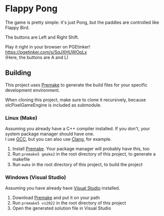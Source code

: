 # Flappy Pong
The game is pretty simple: it's just Pong, but the paddles are controlled like Flappy Bird.

The buttons are Left and Right Shift.

Play it right in your browser on PGEtinker!  
https://pgetinker.com/s/SqJXHUWOpLx  
(Here, the buttons are A and L)

## Building
This project uses [Premake](https://premake.github.io) to generate the build files for your specific development environment.

When cloning this project, make sure to clone it recursively, because olcPixelGameEngine is included as submodule.

### Linux (Make)
Assuming you already have a C++ compiler installed. If you don't, your system package manager should have one.  
I use [GCC](https://gcc.gnu.org/), but you can also use [Clang](https://clang.llvm.org/), for example.

1. Install [Premake](https://premake.github.io/download). Your package manager will probably have this, too
2. Run `premake5 gmake2` in the root directory of this project, to generate a makefile
3. Run `make` in the root directory of this project, to build the project

### Windows (Visual Studio)
Assuming you have already have [Visual Studio](https://visualstudio.microsoft.com/) installed.

1. Download [Premake](https://premake.github.io/download) and put it on your path
2. Run `premake5 vs2022` in the root directory of this project
3. Open the generated solution file in Visual Studio
